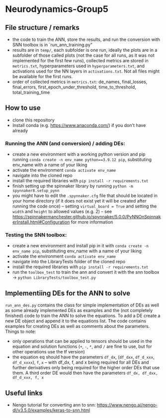 # Neurodynamics-Group5
## File structure / remarks
- the code to train the ANN, store the results, and run the conversion with SNN toolbox is in `run_ann_training.py"
- results are in `temp/`, each subfolder is one run, ideally the plots are in a subfolder of those called plots (not the case for all runs, as it was not implemented for the first few runs), collected metrics are stored in `metrics.txt`, hyperparameters used in `hyperparameters.txt`, and activations used for the NN layers in `activations.txt`. Not all files might be available for the first runs.
- order of collected metrics in `metrics.txt`: de_names, final_losses, final_errors, first_epoch_under_threshold, time_to_threshold, total_training_time

## How to use
- clone this repository
- Install conda (e.g. https://www.anaconda.com/) if you don't have already

### Running the ANN (and conversion) / adding DEs:
  - create a new environment with a working python version and pip running `conda create -n env_name python==3.9.12 pip`, substituting env_name with a name of your liking
  - activate the environment `conda activate env_name`
  - navigate into the cloned repo
  - install the required libraries with `pip install -r requirements.txt`
  - finish setting up the spinnaker library by running `python -m spynnaker8.setup_pynn`
  - you might have to edit the `.spynnaker.cfg` file that should be located in your home directory (if it does not exist yet it will be created after running the code once) – setting `virtual_board = True` and setting the `width` and `height` to allowed values (e.g. 2) – see https://spinnakermanchester.github.io/spynnaker/5.0.0/PyNNOnSpinnakerInstall.html#Configuration for more information
  
### Testing the SNN toolbox:
  - create a new environment and install pip in it with `conda create -n env_name pip`, substituting env_name with a name of your liking
  - activate the environment `conda activate env_name`
  - navigate into the LibraryTests folder of the cloned repo
  - install the required libraries with `pip install -r requirements.txt`
  - run the `toolbox_test` to train the ann and convert it with the snn toolbox -> `python LibraryTests/toolbox_test.py`


## Implementiing DEs for the ANN to solve
`run_ann_des.py` contains the class for simple implementation of DEs as well as some already implemented DEs as examples and the (not completely finished) code to train the ANN to solve the equations.
To add a DE create a new DE object and append it to the equations list. The code contains examples for creating DEs as well as comments about the parameters.
Things to note:
- only operations that can be applied to tensors should be used in the equation and solution functions (`+`, `-`, `*`, and `/` are fine to use, but for other operations use the tf version)
- the equation eq should have the parameters `df_dx`, (`df_dxx`, `df_d_xxx`, `df_d_xxxx`), `f`, `x`  – with df_dx, f, and x being required for all DEs and further derivatives only being required for the higher order DEs that use them. A third order DE would then have the parameters `df_dx, df_dxx, df_d_xxx, f, x`


## Useful links
- Nengo tutorial for converting ann to snn: https://www.nengo.ai/nengo-dl/v3.5.0/examples/keras-to-snn.html
